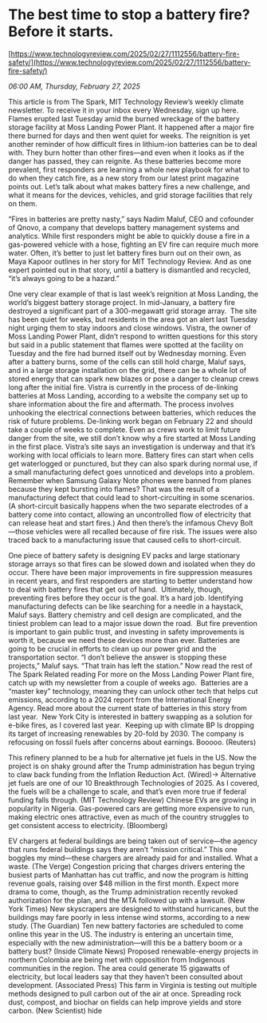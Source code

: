 # The best time to stop a battery fire? Before it starts.

[https://www.technologyreview.com/2025/02/27/1112556/battery-fire-safety/](https://www.technologyreview.com/2025/02/27/1112556/battery-fire-safety/)

*06:00 AM, Thursday, February 27, 2025*

This article is from The Spark, MIT Technology Review’s weekly climate newsletter. To receive it in your inbox every Wednesday, sign up here. Flames erupted last Tuesday amid the burned wreckage of the battery storage facility at Moss Landing Power Plant. It happened after a major fire there burned for days and then went quiet for weeks.  The reignition is yet another reminder of how difficult fires in lithium-ion batteries can be to deal with. They burn hotter than other fires—and even when it looks as if the danger has passed, they can reignite. As these batteries become more prevalent, first responders are learning a whole new playbook for what to do when they catch fire, as a new story from our latest print magazine points out. Let’s talk about what makes battery fires a new challenge, and what it means for the devices, vehicles, and grid storage facilities that rely on them.

“Fires in batteries are pretty nasty,” says Nadim Maluf, CEO and cofounder of Qnovo, a company that develops battery management systems and analytics. While first responders might be able to quickly douse a fire in a gas-powered vehicle with a hose, fighting an EV fire can require much more water. Often, it’s better to just let battery fires burn out on their own, as Maya Kapoor outlines in her story for MIT Technology Review. And as one expert pointed out in that story, until a battery is dismantled and recycled, “it’s always going to be a hazard.”

One very clear example of that is last week’s reignition at Moss Landing, the world’s biggest battery storage project. In mid-January, a battery fire destroyed a significant part of a 300-megawatt grid storage array.  The site has been quiet for weeks, but residents in the area got an alert last Tuesday night urging them to stay indoors and close windows. Vistra, the owner of Moss Landing Power Plant, didn’t respond to written questions for this story but said in a public statement that flames were spotted at the facility on Tuesday and the fire had burned itself out by Wednesday morning. Even after a battery burns, some of the cells can still hold charge, Maluf says, and in a large storage installation on the grid, there can be a whole lot of stored energy that can spark new blazes or pose a danger to cleanup crews long after the initial fire. Vistra is currently in the process of de-linking batteries at Moss Landing, according to a website the company set up to share information about the fire and aftermath. The process involves unhooking the electrical connections between batteries, which reduces the risk of future problems. De-linking work began on February 22 and should take a couple of weeks to complete.  Even as crews work to limit future danger from the site, we still don’t know why a fire started at Moss Landing in the first place. Vistra’s site says an investigation is underway and that it’s working with local officials to learn more. Battery fires can start when cells get waterlogged or punctured, but they can also spark during normal use, if a small manufacturing defect goes unnoticed and develops into a problem.  Remember when Samsung Galaxy Note phones were banned from planes because they kept bursting into flames? That was the result of a manufacturing defect that could lead to short-circuiting in some scenarios. (A short-circuit basically happens when the two separate electrodes of a battery come into contact, allowing an uncontrolled flow of electricity that can release heat and start fires.) And then there’s the infamous Chevy Bolt—those vehicles were all recalled because of fire risk. The issues were also traced back to a manufacturing issue that caused cells to short-circuit.

One piece of battery safety is designing EV packs and large stationary storage arrays so that fires can be slowed down and isolated when they do occur. There have been major improvements in fire suppression measures in recent years, and first responders are starting to better understand how to deal with battery fires that get out of hand.  Ultimately, though, preventing fires before they occur is the goal. It’s a hard job. Identifying manufacturing defects can be like searching for a needle in a haystack, Maluf says. Battery chemistry and cell design are complicated, and the tiniest problem can lead to a major issue down the road.  But fire prevention is important to gain public trust, and investing in safety improvements is worth it, because we need these devices more than ever. Batteries are going to be crucial in efforts to clean up our power grid and the transportation sector. “I don’t believe the answer is stopping these projects,” Maluf says. “That train has left the station.”   Now read the rest of The Spark Related reading For more on the Moss Landing Power Plant fire, catch up with my newsletter from a couple of weeks ago.  Batteries are a “master key” technology, meaning they can unlock other tech that helps cut emissions, according to a 2024 report from the International Energy Agency. Read more about the current state of batteries in this story from last year.  New York City is interested in battery swapping as a solution for e-bike fires, as I covered last year.  Keeping up with climate BP Is dropping its target of increasing renewables by 20-fold by 2030. The company is refocusing on fossil fuels after concerns about earnings. Booooo. (Reuters)

This refinery planned to be a hub for alternative jet fuels in the US. Now the project is on shaky ground after the Trump administration has begun trying to claw back funding from the Inflation Reduction Act. (Wired)→ Alternative jet fuels are one of our 10 Breakthrough Technologies of 2025. As I covered, the fuels will be a challenge to scale, and that’s even more true if federal funding falls through. (MIT Technology Review) Chinese EVs are growing in popularity in Nigeria. Gas-powered cars are getting more expensive to run, making electric ones attractive, even as much of the country struggles to get consistent access to electricity. (Bloomberg)

EV chargers at federal buildings are being taken out of service—the agency that runs federal buildings says they aren’t “mission critical.” This one boggles my mind—these chargers are already paid for and installed. What a waste. (The Verge) Congestion pricing that charges drivers entering the busiest parts of Manhattan has cut traffic, and now the program is hitting revenue goals, raising over $48 million in the first month. Expect more drama to come, though, as the Trump administration recently revoked authorization for the plan, and the MTA followed up with a lawsuit. (New York Times) New skyscrapers are designed to withstand hurricanes, but the buildings may fare poorly in less intense wind storms, according to a new study. (The Guardian) Ten new battery factories are scheduled to come online this year in the US. The industry is entering an uncertain time, especially with the new administration—will this be a battery boom or a battery bust? (Inside Climate News) Proposed renewable-energy projects in northern Colombia are being met with opposition from Indigenous communities in the region. The area could generate 15 gigawatts of electricity, but local leaders say that they haven’t been consulted about development. (Associated Press) This farm in Virginia is testing out multiple methods designed to pull carbon out of the air at once. Spreading rock dust, compost, and biochar on fields can help improve yields and store carbon. (New Scientist)  hide

